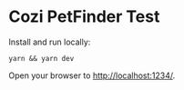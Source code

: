 # Cozi PetFinder Test

Install and run locally:

```
yarn && yarn dev
```

Open your browser to [http://localhost:1234/](http://localhost:1234/).

